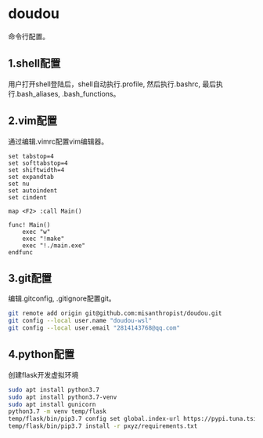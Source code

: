 # doudou

命令行配置。

## 1.shell配置

用户打开shell登陆后，shell自动执行.profile, 然后执行.bashrc, 最后执行.bash_aliases, .bash_functions。

## 2.vim配置

通过编辑.vimrc配置vim编辑器。

```vimrc
set tabstop=4
set softtabstop=4
set shiftwidth=4
set expandtab
set nu
set autoindent
set cindent

map <F2> :call Main()

func! Main()
    exec "w"
    exec "!make"
    exec "!./main.exe"
endfunc
```

## 3.git配置

编辑.gitconfig, .gitignore配置git。

```bash
git remote add origin git@github.com:misanthropist/doudou.git
git config --local user.name "doudou-wsl"
git config --local user.email "2814143768@qq.com"
```

## 4.python配置

创建flask开发虚拟环境

```bash
sudo apt install python3.7
sudo apt install python3.7-venv
sudo apt install gunicorn
python3.7 -m venv temp/flask
temp/flask/bin/pip3.7 config set global.index-url https://pypi.tuna.tsinghua.edu.cn/simple
temp/flask/bin/pip3.7 install -r pxyz/requirements.txt
```